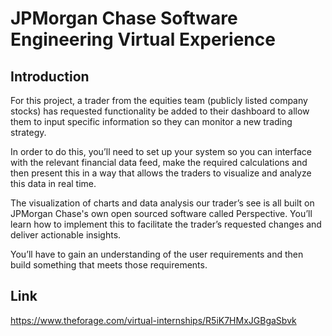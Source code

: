 # JPMorgan Chase Software Engineering Virtual Experience

## Introduction
For this project, a trader from the equities team (publicly listed company stocks) has requested functionality be added to their dashboard to allow them to input specific information so they can monitor a new trading strategy.

In order to do this, you’ll need to set up your system so you can interface with the relevant financial data feed, make the required calculations and then present this in a way that allows the traders to visualize and analyze this data in real time.

The visualization of charts and data analysis our trader’s see is all built on JPMorgan Chase's own open sourced software called Perspective. You’ll learn how to implement this to facilitate the trader’s requested changes and deliver actionable insights.

You’ll have to gain an understanding of the user requirements and then build something that meets those requirements.

## Link
https://www.theforage.com/virtual-internships/R5iK7HMxJGBgaSbvk
